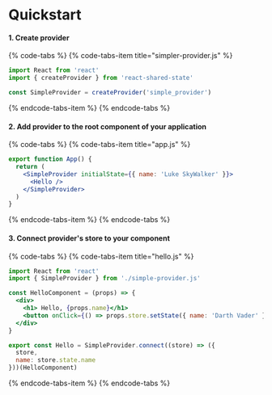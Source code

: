 # Quickstart

#### 1. Create provider

{% code-tabs %}
{% code-tabs-item title="simpler-provider.js" %}
```jsx
import React from 'react'
import { createProvider } from 'react-shared-state'

const SimpleProvider = createProvider('simple_provider')
```
{% endcode-tabs-item %}
{% endcode-tabs %}

#### 2. Add provider to the root component of your application

{% code-tabs %}
{% code-tabs-item title="app.js" %}
```jsx
export function App() {
  return (
    <SimpleProvider initialState={{ name: 'Luke SkyWalker' }}>
      <Hello />
    </SimpleProvider>
  )
}

```
{% endcode-tabs-item %}
{% endcode-tabs %}

#### 3. Connect provider's store to your component

{% code-tabs %}
{% code-tabs-item title="hello.js" %}
```jsx
import React from 'react'
import { SimpleProvider } from './simple-provider.js'

const HelloComponent = (props) => {
  <div>
    <h1> Hello, {props.name}</h1>
    <button onClick={() => props.store.setState({ name: 'Darth Vader' })}>Set Name</button>
  </div>
}

export const Hello = SimpleProvider.connect((store) => ({
  store,
  name: store.state.name
}))(HelloComponent) 

```
{% endcode-tabs-item %}
{% endcode-tabs %}

